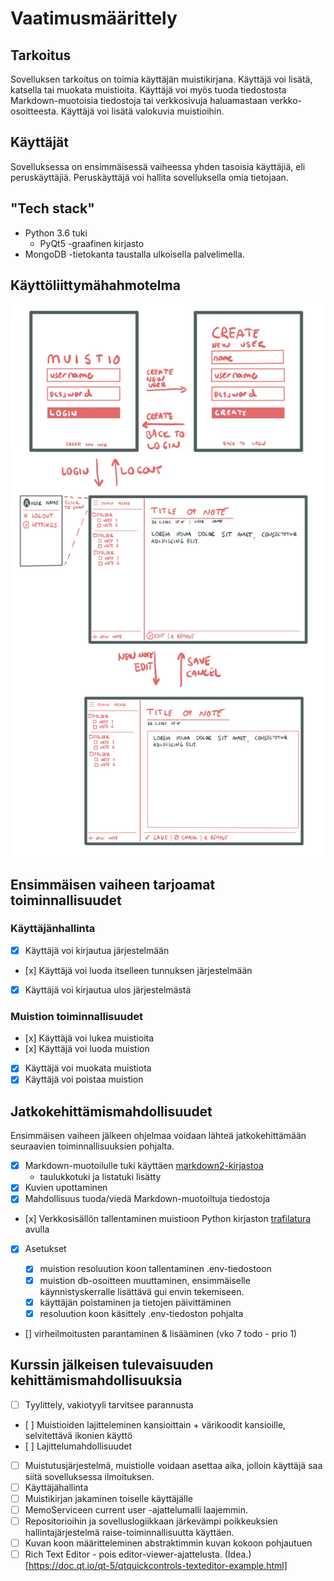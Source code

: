 # Vaatimusmäärittely

## Tarkoitus

Sovelluksen tarkoitus on toimia käyttäjän muistikirjana. Käyttäjä voi lisätä, katsella tai muokata muistioita. Käyttäjä voi myös tuoda tiedostosta Markdown-muotoisia tiedostoja tai verkkosivuja haluamastaan verkko-osoitteesta. Käyttäjä voi lisätä valokuvia muistioihin.

## Käyttäjät

Sovelluksessa on ensimmäisessä vaiheessa yhden tasoisia käyttäjiä, eli peruskäyttäjiä. Peruskäyttäjä voi hallita sovelluksella omia tietojaan.

## "Tech stack"

- Python 3.6 tuki
  - PyQt5 -graafinen kirjasto
- MongoDB -tietokanta taustalla ulkoisella palvelimella.

## Käyttöliittymähahmotelma

![](./kuvat/interface.png)

## Ensimmäisen vaiheen tarjoamat toiminnallisuudet

### Käyttäjänhallinta

- [x] Käyttäjä voi kirjautua järjestelmään
- [x] Käyttäjä voi luoda itselleen tunnuksen järjestelmään
- [x] Käyttäjä voi kirjautua ulos järjestelmästä

### Muistion toiminnallisuudet

- [x] Käyttäjä voi lukea muistioita
- [x] Käyttäjä voi luoda muistion
- [x] Käyttäjä voi muokata muistiota
- [x] Käyttäjä voi poistaa muistion

## Jatkokehittämismahdollisuudet

Ensimmäisen vaiheen jälkeen ohjelmaa voidaan lähteä jatkokehittämään seuraavien toiminnallisuuksien pohjalta.

- [x] Markdown-muotoilulle tuki käyttäen [markdown2-kirjastoa](https://github.com/trentm/python-markdown2)
  - taulukkotuki ja listatuki lisätty
- [x] Kuvien upottaminen
- [x] Mahdollisuus tuoda/viedä Markdown-muotoiltuja tiedostoja
- [x] Verkkosisällön tallentaminen muistioon Python kirjaston [trafilatura](https://trafilatura.readthedocs.io/en/latest/) avulla
- [x] Asetukset

  - [x] muistion resoluution koon tallentaminen .env-tiedostoon
  - [x] muistion db-osoitteen muuttaminen, ensimmäiselle käynnistyskerralle lisättävä gui envin tekemiseen.
  - [x] käyttäjän poistaminen ja tietojen päivittäminen
  - [x] resoluution koon käsittely .env-tiedoston pohjalta

- [] virheilmoitusten parantaminen & lisääminen (vko 7 todo - prio 1)

## Kurssin jälkeisen tulevaisuuden kehittämismahdollisuuksia

- [ ] Tyylittely, vakiotyyli tarvitsee parannusta
- [ ] Muistioiden lajitteleminen kansioittain + värikoodit kansioille, selvitettävä ikonien käyttö
- [ ] Lajittelumahdollisuudet
- [ ] Muistutusjärjestelmä, muistiolle voidaan asettaa aika, jolloin käyttäjä saa siitä sovelluksessa ilmoituksen.
- [ ] Käyttäjähallinta
- [ ] Muistikirjan jakaminen toiselle käyttäjälle
- [ ] MemoServiceen current user -ajattelumalli laajemmin.
- [ ] Repositorioihin ja sovelluslogiikkaan järkevämpi poikkeuksien hallintajärjestelmä raise-toiminnallisuutta käyttäen.
- [ ] Kuvan koon määritteleminen abstraktimmin kuvan kokoon pohjautuen
- [ ] Rich Text Editor - pois editor-viewer-ajattelusta. (Idea.)[https://doc.qt.io/qt-5/qtquickcontrols-texteditor-example.html]
